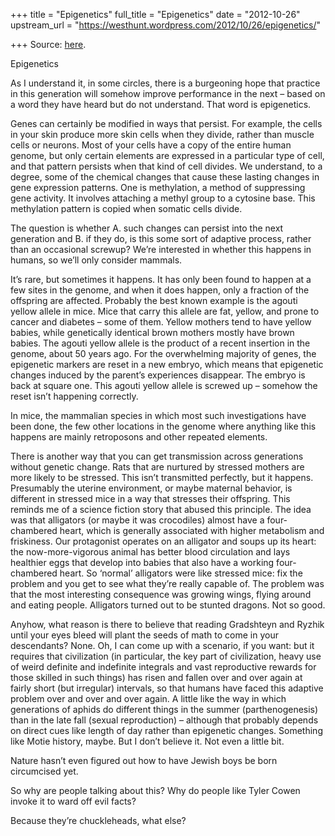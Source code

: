 +++
title = "Epigenetics"
full_title = "Epigenetics"
date = "2012-10-26"
upstream_url = "https://westhunt.wordpress.com/2012/10/26/epigenetics/"

+++
Source: [here](https://westhunt.wordpress.com/2012/10/26/epigenetics/).

Epigenetics

As I understand it, in some circles, there is a burgeoning hope that
practice in this generation will somehow improve performance in the next
– based on a word they have heard but do not understand. That word is
epigenetics.

Genes can certainly be modified in ways that persist. For example, the
cells in your skin produce more skin cells when they divide, rather than
muscle cells or neurons. Most of your cells have a copy of the entire
human genome, but only certain elements are expressed in a particular
type of cell, and that pattern persists when that kind of cell
divides. We understand, to a degree, some of the chemical changes that
cause these lasting changes in gene expression patterns. One is
methylation, a method of suppressing gene activity. It involves
attaching a methyl group to a cytosine base. This methylation pattern is
copied when somatic cells divide.

The question is whether A. such changes can persist into the next
generation and B. if they do, is this some sort of adaptive process,
rather than an occasional screwup? We’re interested in whether this
happens in humans, so we’ll only consider mammals.

It’s rare, but sometimes it happens. It has only been found to happen
at a few sites in the genome, and when it does happen, only a fraction
of the offspring are affected. Probably the best known example is the
agouti yellow allele in mice. Mice that carry this allele are fat,
yellow, and prone to cancer and diabetes – some of them. Yellow mothers
tend to have yellow babies, while genetically identical brown mothers
mostly have brown babies. The agouti yellow allele is the product of a
recent insertion in the genome, about 50 years ago. For the
overwhelming majority of genes, the epigenetic markers are reset in a
new embryo, which means that epigenetic changes induced by the parent’s
experiences disappear. The embryo is back at square one.  This agouti
yellow allele is screwed up – somehow the reset isn’t happening
correctly.

In mice, the mammalian species in which most such investigations have
been done, the few other locations in the genome where anything like
this happens are mainly retroposons and other repeated elements.

There is another way that you can get transmission across generations
without genetic change. Rats that are nurtured by stressed mothers are
more likely to be stressed. This isn’t transmitted perfectly, but it
happens. Presumably the uterine environment, or maybe maternal
behavior, is different in stressed mice in a way that stresses their
offspring. This reminds me of a science fiction story that abused this
principle. The idea was that alligators (or maybe it was crocodiles)
almost have a four-chambered heart, which is generally associated with
higher metabolism and friskiness. Our protagonist operates on an
alligator and soups up its heart: the now-more-vigorous animal has
better blood circulation and lays healthier eggs that develop into
babies that also have a working four-chambered heart. So ‘normal’
alligators were like stressed mice: fix the problem and you get to see
what they’re really capable of. The problem was that the most
interesting consequence was growing wings, flying around and eating
people. Alligators turned out to be stunted dragons. Not so good.

Anyhow, what reason is there to believe that reading Gradshteyn and
Ryzhik until your eyes bleed will plant the seeds of math to come in
your descendants? None. Oh, I can come up with a scenario, if you want:
but it requires that civilization (in particular, the key part of
civilization, heavy use of weird definite and indefinite integrals and
vast reproductive rewards for those skilled in such things) has risen
and fallen over and over again at fairly short (but irregular)
intervals, so that humans have faced this adaptive problem over and over
and over again. A little like the way in which generations of aphids do
different things in the summer (parthenogenesis) than in the late fall
(sexual reproduction) – although that probably depends on direct cues
like length of day rather than epigenetic changes. Something like Motie
history, maybe. But I don’t believe it. Not even a little bit.

Nature hasn’t even figured out how to have Jewish boys be born
circumcised yet.

So why are people talking about this? Why do people like Tyler Cowen
invoke it to ward off evil facts?

Because they’re chuckleheads, what else?

